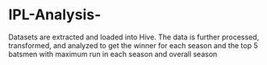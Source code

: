 # IPL-Analysis-
Datasets are extracted and loaded into Hive. The data is further processed, transformed, and analyzed to get the winner for each season and the top 5 batsmen with maximum run in each season and overall season
